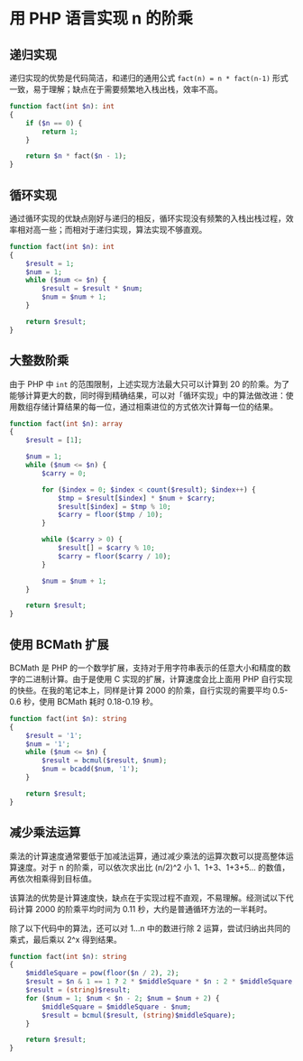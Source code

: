 # 用 PHP 语言实现 n 的阶乘

## 递归实现

递归实现的优势是代码简洁，和递归的通用公式 `fact(n) = n * fact(n-1)` 形式一致，易于理解；缺点在于需要频繁地入栈出栈，效率不高。

```php
function fact(int $n): int
{
    if ($n == 0) {
        return 1;
    }

    return $n * fact($n - 1);
}
```

## 循环实现

通过循环实现的优缺点刚好与递归的相反，循环实现没有频繁的入栈出栈过程，效率相对高一些；而相对于递归实现，算法实现不够直观。

```php
function fact(int $n): int
{
    $result = 1;
    $num = 1;
    while ($num <= $n) {
        $result = $result * $num;
        $num = $num + 1;
    }

    return $result;
}
```

## 大整数阶乘

由于 PHP 中 `int` 的范围限制，上述实现方法最大只可以计算到 20 的阶乘。为了能够计算更大的数，同时得到精确结果，可以对「循环实现」中的算法做改进：使用数组存储计算结果的每一位，通过相乘进位的方式依次计算每一位的结果。

```php
function fact(int $n): array
{
    $result = [1];

    $num = 1;
    while ($num <= $n) {
        $carry = 0;

        for ($index = 0; $index < count($result); $index++) {
            $tmp = $result[$index] * $num + $carry;
            $result[$index] = $tmp % 10;
            $carry = floor($tmp / 10);
        }

        while ($carry > 0) {
            $result[] = $carry % 10;
            $carry = floor($carry / 10);
        }

        $num = $num + 1;
    }

    return $result;
}
```

## 使用 BCMath 扩展

BCMath 是 PHP 的一个数学扩展，支持对于用字符串表示的任意大小和精度的数字的二进制计算。由于是使用 C 实现的扩展，计算速度会比上面用 PHP 自行实现的快些。在我的笔记本上，同样是计算 2000 的阶乘，自行实现的需要平均 0.5-0.6 秒，使用 BCMath 耗时 0.18-0.19 秒。

```php
function fact(int $n): string
{
    $result = '1';
    $num = '1';
    while ($num <= $n) {
        $result = bcmul($result, $num);
        $num = bcadd($num, '1');
    }

    return $result;
}
```

## 减少乘法运算

乘法的计算速度通常要低于加减法运算，通过减少乘法的运算次数可以提高整体运算速度。对于 n 的阶乘，可以依次求出比 (n/2)^2 小 1、1+3、1+3+5... 的数值，再依次相乘得到目标值。

该算法的优势是计算速度快，缺点在于实现过程不直观，不易理解。经测试以下代码计算 2000 的阶乘平均时间为 0.11 秒，大约是普通循环方法的一半耗时。

除了以下代码中的算法，还可以对 1...n 中的数进行除 2 运算，尝试归纳出共同的乘式，最后乘以 2^x 得到结果。

```php
function fact(int $n): string
{
    $middleSquare = pow(floor($n / 2), 2);
    $result = $n & 1 == 1 ? 2 * $middleSquare * $n : 2 * $middleSquare;
    $result = (string)$result;
    for ($num = 1; $num < $n - 2; $num = $num + 2) {
        $middleSquare = $middleSquare - $num;
        $result = bcmul($result, (string)$middleSquare);
    }

    return $result;
}
```
